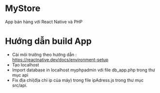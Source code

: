# MyStore
App bán hàng với React Native và PHP
# Hướng dẫn build App
- Cài môi trường theo hướng dẫn : https://reactnative.dev/docs/environment-setup
- Tạo localhost
- Import database in localhost myphpadmin với file db_app.php trong thư mục api
- Fix địa chỉ(địa chỉ ip của máy) trong file ipAdress.js trong thư mục src/api.
